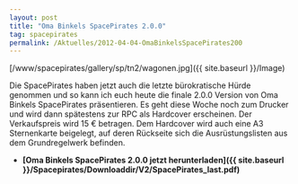 ```yaml
---
layout: post
title: "Oma Binkels SpacePirates 2.0.0"
tag: spacepirates
permalink: /Aktuelles/2012-04-04-OmaBinkelsSpacePirates200
---
```



[/www/spacepirates/gallery/sp/tn2/wagonen.jpg]({{ site.baseurl }}/Image)

Die SpacePirates haben jetzt auch die letzte bürokratische Hürde genommen und so kann ich euch heute die finale 2.0.0 Version von Oma Binkels SpacePirates präsentieren. Es geht diese Woche noch zum Drucker und wird dann spätestens zur RPC als Hardcover erscheinen. Der Verkaufspreis wird 15 &euro; betragen. Dem Hardcover wird auch eine A3 Sternenkarte beigelegt, auf deren Rückseite sich die Ausrüstungslisten aus dem Grundregelwerk befinden.

- **[Oma Binkels SpacePirates 2.0.0 jetzt herunterladen]({{ site.baseurl }}/Spacepirates/Downloaddir/V2/SpacePirates_last.pdf)**


